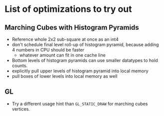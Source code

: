 # List of optimizations to try out

## Marching Cubes with Histogram Pyramids

- Reference whole 2x2 sub-square at once as an int4
- don't schedule final level roll-up of histogram pyramid, because adding 4 numbers in CPU should be faster
  - whatever amount can fit in one cache line
- Bottom levels of histogram pyramids can use smaller datatypes to hold counts.
- explicitly pull upper levels of histogram pyramid into local memory
- pull boxes of lower levels into local memory as well

## GL

- Try a different usage hint than `GL_STATIC_DRAW` for marching cubes vertices.
